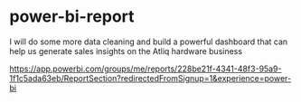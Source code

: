 # power-bi-report
I will do some more data cleaning and build a powerful dashboard that can help us generate sales insights on the Atliq hardware business

https://app.powerbi.com/groups/me/reports/228be21f-4341-48f3-95a9-1f1c5ada63eb/ReportSection?redirectedFromSignup=1&experience=power-bi
